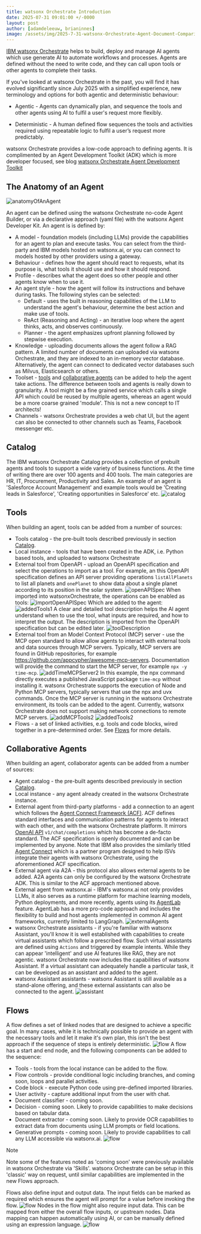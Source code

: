 ```yaml
---
title: watsonx Orchestrate Introduction
date: 2025-07-31 09:01:00 +/-0000
layout: post
author: [adamdeleeuw, brianinnes]
image: /assets/img/2025-7-31-watsonx-Orchestrate-Agent-Document-Comparison/watsonxassistant_lifecycle_1x1_16x9.jpeg
---
```


[IBM watsonx Orchestrate](https://www.ibm.com/products/watsonx-orchestrate) helps to build, deploy and manage AI agents which use generate AI to automate workflows and processes. Agents are defined without the need to write code, and they can call upon tools or other agents to complete their tasks.

If you've looked at watsonx Orchestrate in the past, you will find it has evolved significantly since July 2025 with a simplified experience, new terminology and options for both agentic and deterministic behaviour:

* Agentic - Agents can dynamically plan, and sequence the tools and other agents using AI to fulfil a user's request more flexibly.

* Deterministic - A human defined flow sequences the tools and activities required using repeatable logic to fulfil a user’s request more predictably.

watsonx Orchestrate provides a low-code approach to defining agents. It is complimented by an Agent Development Toolkit (ADK) which is more developer focused, see blog [watsonx Orchestrate Agent Development Toolkit](https://deleeuw.me.uk/posts/watsonx-Orchestrate-Agent-Development-Toolkit/)

## The Anatomy of an Agent

![anatomyOfAnAgent](/assets/img/2025-7-31-watsonx-Orchestrate-Introduction.md/anatomyOfAnAgent-sml.png)

An agent can be defined using the watsonx Orchestrate no-code Agent Builder, or via a declarative approach (yaml file) with the watsonx Agent Developer Kit. An agent is is defined by:

* A model - foundation models (including LLMs) provide the capabilities for an agent to plan and execute tasks. You can select from the third-party and IBM models hosted on watsonx.ai, or you can connect to models hosted by other providers using a gateway.
* Behaviour - defines how the agent should react to requests, what its purpose is, what tools it should use and how it should respond.
* Profile - describes what the agent does so other people and other agents know when to use it.
* An agent style - how the agent will follow its instructions and behave during tasks. The following styles can be selected:
    * Default - uses the built in reasoning capabilities of the LLM to understand the agent's behaviour, determine the best action and make use of tools.
    * ReAct (Reasoning and Acting) - an iterative loop where the agent thinks, acts, and observes continuously.
    * Planner - the agent emphasizes upfront planning followed by stepwise execution.
* Knowledge - uploading documents allows the agent follow a RAG pattern. A limited number of documents can uploaded via watsonx Orchestrate, and they are indexed to an in-memory vector database. Alternatively, the agent can connect to dedicated vector databases such as Milvus, Elasticsearch or others.
* Toolset - [tools](#tools) and [collaborative agents](#collaborative-agents) can be added to help the agent take actions. The difference between tools and agents is really down to granularity. A tool might be a fine grained service which calls a single API which could be reused by multiple agents, whereas an agent would be a more coarse grained 'module'. This is not a new concept to IT architects!
* Channels - watsonx Orchestrate provides a web chat UI, but the agent can also be connected to other channels such as Teams, Facebook messenger etc.

## Catalog

The IBM watsonx Orchestrate Catalog provides a collection of prebuilt agents and tools to support a wide variety of business functions. At the time of writing there are over 100 agents and 400 tools. The main categories are HR, IT, Procurement, Productivity and Sales. An example of an agent is 'Salesforce Account Management' and example tools would be 'Creating leads in Salesforce', 'Creating opportunities in Salesforce' etc.
![catalog](/assets/img/2025-7-31-watsonx-Orchestrate-Introduction.md/catalog.png)

## Tools

When building an agent, tools can be added from a number of sources:

* Tools catalog - the pre-built tools described previously in section [Catalog](#catalog).
* Local instance - tools that have been created in the ADK, i.e. Python based tools, and uploaded to watsonx Orchestrate
* External tool from OpenAPI - upload an OpenAPI specification and select the operations to import as a tool. For example, an this OpenAPI specification defines an API server providing operations ```listAllPlanets``` to list all planets and ```onePlanet``` to show data about a single planet according to its position in the solar system.
![openAPISpec](/assets/img/2025-7-31-watsonx-Orchestrate-Introduction.md/openAPISpec.png)
When imported into watsonxOrchestrate, the operations can be enabled as tools:
![importOpenAPISpec](/assets/img/2025-7-31-watsonx-Orchestrate-Introduction.md/importOpenAPISpec.png)
Which are added to the agent:
![addedTools1](/assets/img/2025-7-31-watsonx-Orchestrate-Introduction.md/addedTools1.png)
A clear and detailed tool description helps the AI agent understand when to use the tool, what inputs are required, and how to interpret the output. The description is imported from the OpenAPI specification but can be edited later.
![toolDescription](/assets/img/2025-7-31-watsonx-Orchestrate-Introduction.md/toolDescription.png)
* External tool from an Model Context Protocol (MCP) server - use the MCP open standard to allow allow agents to interact with external tools and data sources through MCP servers. Typically, MCP servers are found in GitHub repositories, for example https://github.com/appcypher/awesome-mcp-servers. Documentation will provide the command to start the MCP server, for example ```npx -y time-mcp```. 
![addTimeMCPServer2](/assets/img/2025-7-31-watsonx-Orchestrate-Introduction.md/addTimeMCPServer2.png)
In this example, the npx command directly executes a published JavaScript package ```time-mcp``` without installing it. watsonx Orchestrate supports the execution of Node and Python MCP servers, typically servers that use the npx and uvx commands. Once the MCP server is running in the watsonx Orchestrate environment, its tools can be added to the agent. Currently, watsonx Orchestrate does not support making network connections to remote MCP servers.
![addMCPTools2](/assets/img/2025-7-31-watsonx-Orchestrate-Introduction.md/addMCPTools2.png)
![addedTools2](/assets/img/2025-7-31-watsonx-Orchestrate-Introduction.md/addedTools2.png)
* Flows - a set of linked activities, e.g. tools and code blocks, wired together in a pre-determined order. See [Flows](#flows) for more details.

## Collaborative Agents

When building an agent, collaborator agents can be added from a number of sources:

* Agent catalog - the pre-built agents described previously in section [Catalog](#catalog).
* Local instance - any agent already created in the watsonx Orchestrate instance.
* External agent from third-party platforms - add a connection to an agent which follows the [Agent Connect Framework (ACF)](https://connect.watson-orchestrate.ibm.com/acf/overview). ACF defines standard interfaces and communication patterns for agents to interact with each other, and with the watsonx Orchestrate platform. It mirrors [OpenAI API](https://platform.openai.com/docs/api-reference/chat) ```v1/chat/completions``` which has become a de-facto standard. The ACF specification is openly documented and can be implemented by anyone. Note that IBM also provides the similarly titled [Agent Connect](https://connect.watson-orchestrate.ibm.com/agent-connect/overview) which is a partner program designed to help ISVs integrate their agents with watsonx Orchestrate, using the aforementioned ACF specification.
* External agent via A2A - this protocol also allows external agents to be added. A2A agents can only be configured by the watsonx Orchestrate ADK. This is similar to the ACF approach mentioned above.
* External agent from watsonx.ai - IBM's watsonx.ai not only provides LLMs, it also serves as a runtime platform for machine learning models, Python deployments, and more recently, agents using its [AgentLab](https://dataplatform.cloud.ibm.com/docs/content/wsj/analyze-data/fm-agent-lab.html?context=wx&pos=2) feature. AgentLab has a more pro-code approach and includes the flexibility to build and host agents implemented in common AI agent frameworks, currently limited to LangGraph.
![externalAgents](/assets/img/2025-7-31-watsonx-Orchestrate-Introduction.md/externalAgents.png)
* watsonx Orchestrate assistants - if you're familiar with watsonx Assistant, you'll know it is well established with capabilities to create virtual assistants which follow a prescribed flow. Such virtual assistants are defined using ```Actions``` and triggered by example intents. While they can appear 'intelligent' and use AI features like RAG, they are not agentic. watsonx Orchestrate now includes the capabilities of watsonx Assistant. If a virtual assistant can adequately handle a particular task, it can be developed as an assistant and added to the agent.
* watsonx Assistant assistants - watsonx Assistant is still available as a stand-alone offering, and these external assistants can also be connected to the agent.
![assistant](/assets/img/2025-7-31-watsonx-Orchestrate-Introduction.md/assistant.png)

## Flows

A flow defines a set of linked nodes that are designed to achieve a specific goal. In many cases, while it is technically possible to provide an agent with the necessary tools and let it make it's own plan, this isn't the best approach if the sequence of steps is entirely deterministic. 
![flow](/assets/img/2025-7-31-watsonx-Orchestrate-Introduction.md/flow.png)
A flow has a start and end node, and the following components can be added to the sequence:

* Tools - tools from the local instance can be added to the flow.
* Flow controls - provide conditional logic including branches, and coming soon, loops and parallel activities.
* Code block - execute Python code using pre-defined imported libraries.
* User activity - capture additional input from the user with chat.
* Document classifier - coming soon.
* Decision - coming soon. Likely to provide capabilities to make decisions based on tabular data.
* Document extractor - coming soon. Likely to provide OCR capabilities to extract data from documents using LLM prompts or field locations.
* Generative prompts - coming soon. Likely to provide capabilities to call any LLM accessible via watsonx.ai.
![flow](/assets/img/2025-7-31-watsonx-Orchestrate-Introduction.md/flowNodesComingSoon.png)

> [!NOTE]  
> Note some of the features noted as 'coming soon' were previously available in watsonx Orchestrate via 'Skills'. watsonx Orchestrate can be setup in this 'classic' way on request, until similar capabilities are implemented in the new Flows approach.

Flows also define input and output data. The input fields can be marked as required which ensures the agent will prompt for a value before invoking the flow.
![flow](/assets/img/2025-7-31-watsonx-Orchestrate-Introduction.md/flowInputsAndDescription.png)
Nodes in the flow might also require input data. This can be mapped from either the overall flow inputs, or upstream nodes. Data mapping can happen automatically using AI, or can be manually defined using an expression language.
![flow](/assets/img/2025-7-31-watsonx-Orchestrate-Introduction.md/flowDataMapping.png)